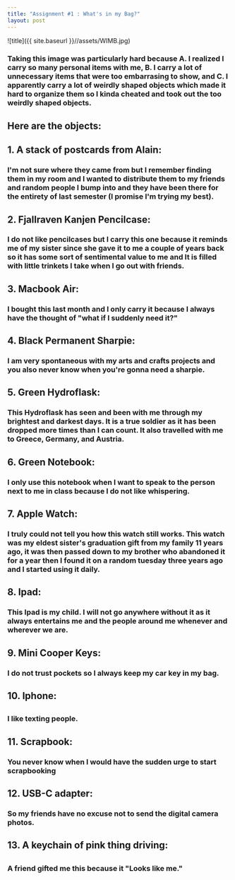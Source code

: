 ```yaml
---
title: "Assignment #1 : What's in my Bag?"
layout: post
---
```


![title]({{ site.baseurl }}//assets/WIMB.jpg)

<h3> Taking this image was particularly hard because A. I realized I carry so many personal items with me, B. I carry a lot of unnecessary items that were too embarrasing to show, and C. I apparently carry a lot of weirdly shaped objects which made it hard to organize them so I kinda cheated and took out the too weirdly shaped objects. </h3>
      
      
<h2>Here are the objects:</h2>

<h2>1. A stack of postcards from Alain: </h2>
<h3>I'm not sure where they came from but I remember finding them in my room and I wanted to distribute them to my friends and random people I bump into and they have been there for the entirety of last semester (I promise I'm trying my best).</h3>

<h2>2. Fjallraven Kanjen Pencilcase:</h2>
<h3>I do not like pencilcases but I carry this one because it reminds me of my sister since she gave it to me a couple of years back so it has some sort of sentimental value to me and It is filled with little trinkets I take when I go out with friends.</h3>
    
<h2>3. Macbook Air: </h2>
<h3>I bought this last month and I only carry it because I always have the thought of "what if I suddenly need it?"</h3>

<h2>4. Black Permanent Sharpie:</h2>
<h3>I am very spontaneous with my arts and crafts projects and you also never know when you're gonna need a sharpie.</h3>

<h2>5. Green Hydroflask:</h2>
<h3>This Hydroflask has seen and been with me through my brightest and darkest days. It is a true soldier as it has been dropped more times than I can count. It also travelled with me to Greece, Germany, and Austria.</h3>

<h2>6. Green Notebook:</h2>
<h3>I only use this notebook when I want to speak to the person next to me in class because I do not like whispering.</h3>

<h2>7. Apple Watch:</h2>
<h3>I truly could not tell you how this watch still works. This watch was my eldest sister's graduation gift from my family 11 years ago, it was then passed down to my brother who abandoned it for a year then I found it on a random tuesday three years ago and I started using it daily. </h3>

<h2>8. Ipad:</h2>
<h3>This Ipad is my child. I will not go anywhere without it as it always entertains me and the people around me whenever and wherever we are.</h3>

<h2>9. Mini Cooper Keys:</h2>
<h3>I do not trust pockets so I always keep my car key in my bag.</h3>

<h2>10. Iphone: <h2>
<h3>I like texting people.</h3>

<h2>11. Scrapbook: </h2>
<h3>You never know when I would have the sudden urge to start scrapbooking</h3>

<h2>12. USB-C adapter:</h2>
<h3>So my friends have no excuse not to send the digital camera photos.</h3>
  
<h2>13. A keychain of pink thing driving:<h2>
<h3>A friend gifted me this because it "Looks like me."</h3>




  

